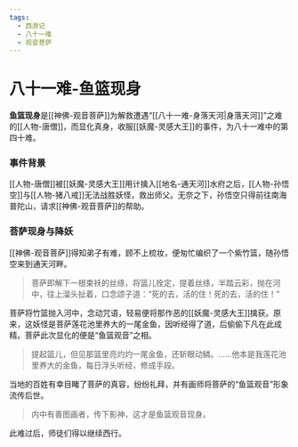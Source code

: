 ```yaml
---
tags:
  - 西游记
  - 八十一难
  - 观音菩萨
---
```

# 八十一难-鱼篮现身

**鱼篮现身**是[[神佛-观音菩萨]]为解救遭遇“[[八十一难-身落天河|身落天河]]”之难的[[人物-唐僧]]，而显化真身，收服[[妖魔-灵感大王]]的事件，为八十一难中的第四十难。

### **事件背景**
[[人物-唐僧]]被[[妖魔-灵感大王]]用计擒入[[地名-通天河]]水府之后，[[人物-孙悟空]]与[[人物-猪八戒]]无法战胜妖怪，救出师父。无奈之下，孙悟空只得前往南海普陀山，请求[[神佛-观音菩萨]]的帮助。

### **菩萨现身与降妖**
[[神佛-观音菩萨]]得知弟子有难，顾不上梳妆，便匆忙编织了一个紫竹篮，随孙悟空来到通天河畔。
> 菩萨即解下一根束袄的丝绦，将篮儿拴定，提着丝绦，半踏云彩，抛在河中，往上溜头扯着，口念颂子道：“死的去，活的住！死的去，活的住！”

菩萨将竹篮抛入河中，念动咒语，轻易便将那作恶的[[妖魔-灵感大王]]擒获。原来，这妖怪是菩萨莲花池里养大的一尾金鱼，因听经得了道，后偷偷下凡在此成精。菩萨此次显化的便是“鱼篮观音”之相。
> 提起篮儿，但见那篮里亮灼灼一尾金鱼，还斩眼动鳞。……他本是我莲花池里养大的金鱼，每日浮头听经，修成手段。

当地的百姓有幸目睹了菩萨的真容，纷纷礼拜，并有画师将菩萨的“鱼篮观音”形象流传后世。
> 内中有善图画者，传下影神，这才是鱼篮观音现身。

此难过后，师徒们得以继续西行。
